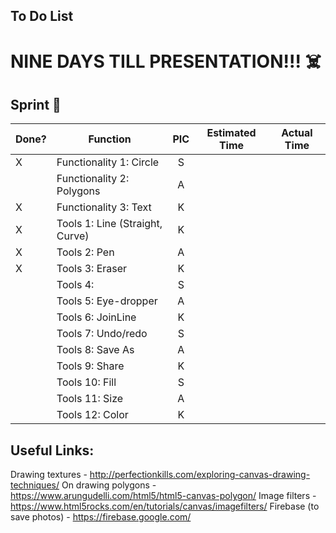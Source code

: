 ## To Do List

# NINE DAYS TILL PRESENTATION!!! :skull_and_crossbones:

## Sprint :athletic_shoe:

| Done? | Function                          | PIC      | Estimated Time | Actual Time |
| ----- | --------------------------------- | :------: | :------------: | :---------: |
|   X   | Functionality 1: Circle           |    S     |                |             |
|       | Functionality 2: Polygons         |    A     |                |             |
|   X   | Functionality 3: Text             |    K     |                |             |
|   X   | Tools 1: Line (Straight, Curve)   |    K     |                |             |
|   X   | Tools 2: Pen                      |    A     |                |             |
|   X   | Tools 3: Eraser                   |    K     |                |             |
|       | Tools 4:                          |    S     |                |             |
|       | Tools 5: Eye-dropper              |    A     |                |             |
|       | Tools 6: JoinLine                 |    K     |                |             |
|       | Tools 7: Undo/redo                |    S     |                |             |
|       | Tools 8: Save As                  |    A     |                |             |
|       | Tools 9: Share                    |    K     |                |             |
|       | Tools 10: Fill                    |    S     |                |             |
|       | Tools 11: Size                    |    A     |                |             |
|       | Tools 12: Color                   |    K     |                |             |


## Useful Links:
Drawing textures - http://perfectionkills.com/exploring-canvas-drawing-techniques/
On drawing polygons - https://www.arungudelli.com/html5/html5-canvas-polygon/
Image filters - https://www.html5rocks.com/en/tutorials/canvas/imagefilters/
Firebase (to save photos) - https://firebase.google.com/ 

